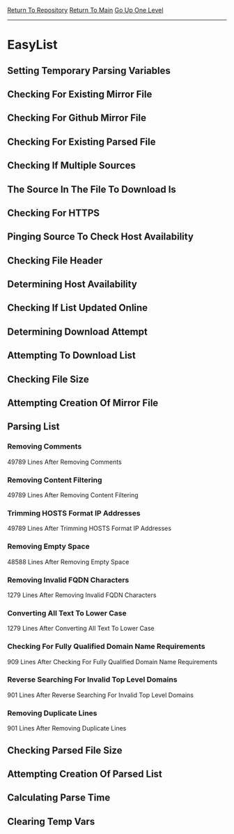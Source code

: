 [Return To Repository](https://github.com/deathbybandaid/piholeparser/)
[Return To Main](https://github.com/deathbybandaid/piholeparser/blob/master/RecentRunLogs/Mainlog.md)
[Go Up One Level](https://github.com/deathbybandaid/piholeparser/blob/master/RecentRunLogs/TopLevelScripts/30-Processing-External-Blacklists.md)
____________________________________
# EasyList
## Setting Temporary Parsing Variables
## Checking For Existing Mirror File
## Checking For Github Mirror File
## Checking For Existing Parsed File
## Checking If Multiple Sources
## The Source In The File To Download Is
## Checking For HTTPS
## Pinging Source To Check Host Availability
## Checking File Header
## Determining Host Availability
## Checking If List Updated Online
## Determining Download Attempt
## Attempting To Download List
## Checking File Size
## Attempting Creation Of Mirror File
## Parsing List
### Removing Comments
49789 Lines After Removing Comments
### Removing Content Filtering
49789 Lines After Removing Content Filtering
### Trimming HOSTS Format IP Addresses
49789 Lines After Trimming HOSTS Format IP Addresses
### Removing Empty Space
48588 Lines After Removing Empty Space
### Removing Invalid FQDN Characters
1279 Lines After Removing Invalid FQDN Characters
### Converting All Text To Lower Case
1279 Lines After Converting All Text To Lower Case
### Checking For Fully Qualified Domain Name Requirements
909 Lines After Checking For Fully Qualified Domain Name Requirements
### Reverse Searching For Invalid Top Level Domains
901 Lines After Reverse Searching For Invalid Top Level Domains
### Removing Duplicate Lines
901 Lines After Removing Duplicate Lines
## Checking Parsed File Size
## Attempting Creation Of Parsed List
## Calculating Parse Time
## Clearing Temp Vars
